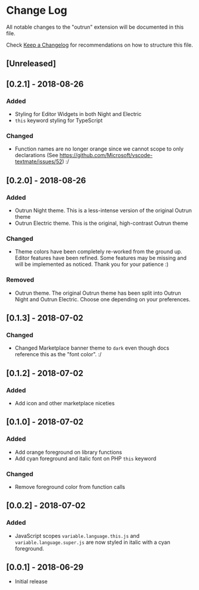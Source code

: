 # Change Log
All notable changes to the "outrun" extension will be documented in this file.

Check [Keep a Changelog](http://keepachangelog.com/) for recommendations on how to structure this file.

## [Unreleased]

## [0.2.1] - 2018-08-26
### Added
- Styling for Editor Widgets in both Night and Electric
- `this` keyword styling for TypeScript

### Changed
- Function names are no longer orange since we cannot scope to only declarations (See https://github.com/Microsoft/vscode-textmate/issues/52) :/

## [0.2.0] - 2018-08-26
### Added
- Outrun Night theme. This is a less-intense version of the original Outrun theme
- Outrun Electric theme. This is the original, high-contrast Outrun theme

### Changed
- Theme colors have been completely re-worked from the ground up. Editor features have been refined. Some features may be missing and will be implemented as noticed. Thank you for your patience :)

### Removed
- Outrun theme. The original Outrun theme has been split into Outrun Night and Outrun Electric. Choose one depending on your preferences.

## [0.1.3] - 2018-07-02
### Changed
- Changed Marketplace banner theme to `dark` even though docs reference this as the "font color". :/

## [0.1.2] - 2018-07-02
### Added
- Add icon and other marketplace niceties

## [0.1.0] - 2018-07-02
### Added
- Add orange foreground on library functions 
- Add cyan foreground and italic font on PHP `this` keyword
### Changed
- Remove foreground color from function calls

## [0.0.2] - 2018-07-02
### Added
- JavaScript scopes `variable.language.this.js` and `variable.language.super.js` are now styled in italic with a cyan foreground.

## [0.0.1] - 2018-06-29
- Initial release
